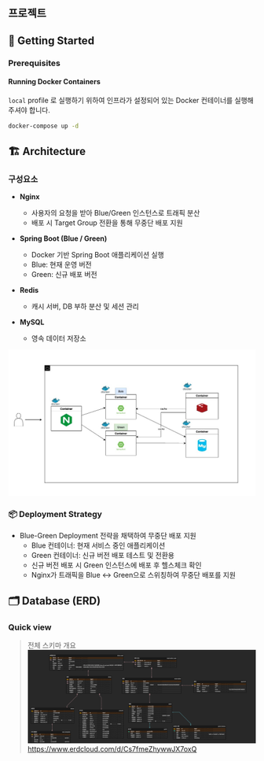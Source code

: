 ## 프로젝트

## 🚀 Getting Started
### Prerequisites

#### Running Docker Containers

`local` profile 로 실행하기 위하여 인프라가 설정되어 있는 Docker 컨테이너를 실행해주셔야 합니다.

```bash
docker-compose up -d
```

## 🏗 Architecture
### 구성요소
- **Nginx** 
  - 사용자의 요청을 받아 Blue/Green 인스턴스로 트래픽 분산
  - 배포 시 Target Group 전환을 통해 무중단 배포 지원

- **Spring Boot (Blue / Green)**
  - Docker 기반 Spring Boot 애플리케이션 실행
  - Blue: 현재 운영 버전
  - Green: 신규 배포 버전

- **Redis** 
  - 캐시 서버, DB 부하 분산 및 세션 관리

- **MySQL** 
  - 영속 데이터 저장소

![architecture](./docs/architecture-local.jpg)

### 📦 Deployment Strategy
- Blue-Green Deployment 전략을 채택하여 무중단 배포 지원
  - Blue 컨테이너: 현재 서비스 중인 애플리케이션 
  - Green 컨테이너: 신규 버전 배포 테스트 및 전환용
  - 신규 버전 배포 시 Green 인스턴스에 배포 후 헬스체크 확인
  - Nginx가 트래픽을 Blue ↔ Green으로 스위칭하여 무중단 배포를 지원

## 🗂️ Database (ERD)

### Quick view
> 전체 스키마 개요  
![ERD](./docs/db-erd.png)
> https://www.erdcloud.com/d/Cs7fmeZhywwJX7oxQ
